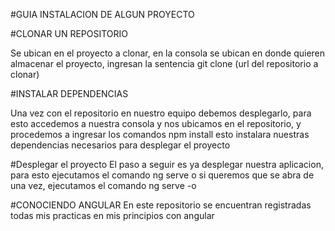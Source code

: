 #GUIA INSTALACION DE ALGUN PROYECTO

#CLONAR UN REPOSITORIO

Se ubican en el proyecto a clonar, en la consola se ubican en donde quieren almacenar el proyecto,
ingresan la sentencia git clone (url del repositorio a clonar)

#INSTALAR DEPENDENCIAS

Una vez con el repositorio en nuestro equipo debemos desplegarlo, para esto
accedemos a nuestra consola y nos ubicamos en el repositorio, y procedemos a ingresar
los comandos npm install esto instalara nuestras dependencias necesarios para desplegar el proyecto

#Desplegar el proyecto
El paso a seguir es ya desplegar nuestra aplicacion, para esto ejecutamos el comando
ng serve o si queremos que se abra de una vez, ejecutamos el comando ng serve -o

#CONOCIENDO ANGULAR
En este repositorio se encuentran registradas todas mis practicas en mis principios con angular
